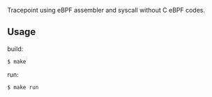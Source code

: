 

Tracepoint using eBPF assembler and syscall without C eBPF codes.


## Usage

build:

```
$ make
```

run:

```
$ make run
```
